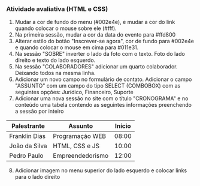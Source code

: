 ### Atividade avaliativa (HTML e CSS)

1. Mudar a cor de fundo do menu (#002e4e), e mudar a cor do link quando colocar o mouse sobre ele (#fff).
2. Na primeira sessão, mudar a cor da data do evento para #ffd800
3. Alterar estilo do botão "Inscrever-se agora", cor de fundo para #002e4e e quando colocar o mouse em cima para #011e31.
4. Na sessão "SOBRE" inverter o lado da foto com o texto. Foto do lado direito e texto do lado esquerdo.
5. Na sessão "COLABORADORES" adicionar um quarto colaborador. Deixando todos na mesma linha.
6. Adicionar um novo campo no formulário de contato. Adicionar o campo "ASSUNTO" com um campo do tipo SELECT (COMBOBOX) com as seguintes opções: Jurídico, Financeiro, Suporte
7. Adicionar uma nova sessão no site com o título "CRONOGRAMA" e no conteúdo uma tabela contendo as seguintes informações preenchendo a sessão por inteiro

| Palestrante   | Assunto       | Início |
| ------------- | ------------- | ------------- |
| Franklin Dias  | Programação WEB  | 08:00  |
| João da Silva  | HTML, CSS e JS  |  10:00 |
| Pedro Paulo  | Empreendedorismo  |  12:00 |

8. Adicionar imagem no menu superior do lado esquerdo e colocar links para o lado direito

